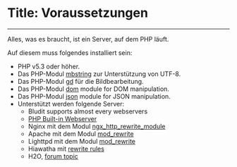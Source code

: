 # Title: Voraussetzungen
<!-- Position: 2 -->
---
Alles, was es braucht, ist ein Server, auf dem PHP läuft.

Auf diesem muss folgendes installiert sein:

- PHP v5.3 oder höher.
- Das PHP-Modul [mbstring](http://php.net/manual/en/book.mbstring.php) zur Unterstützung von UTF-8.
- Das PHP-Modul [gd](http://php.net/manual/en/book.image.php) für die Bildbearbeitung.
- Das PHP-Modul [dom](http://php.net/manual/en/book.dom.php) module for DOM manipulation.
- Das PHP-Modul [json](http://php.net/manual/en/book.json.php) module for JSON manipulation.
- Unterstützt werden folgende Server:
  * Bludit supports almost every webservers
  * [PHP Built-in Webserver](http://php.net/manual/en/features.commandline.webserver.php)
  * Nginx mit dem Modul [ngx_http_rewrite_module](http://nginx.org/en/docs/http/ngx_http_rewrite_module.html)
  * Apache mit dem Modul [mod_rewrite](http://httpd.apache.org/docs/current/mod/mod_rewrite.html)
  * Lighttpd mit dem Modul [mod_rewrite](http://redmine.lighttpd.net/projects/1/wiki/docs_modrewrite)
  * Hiawatha mit [rewrite rules](https://www.hiawatha-webserver.org/howto/url_rewrite_rules)
  * H2O, [forum topic](https://forum.bludit.org/viewtopic.php?f=6&t=1015)
  
